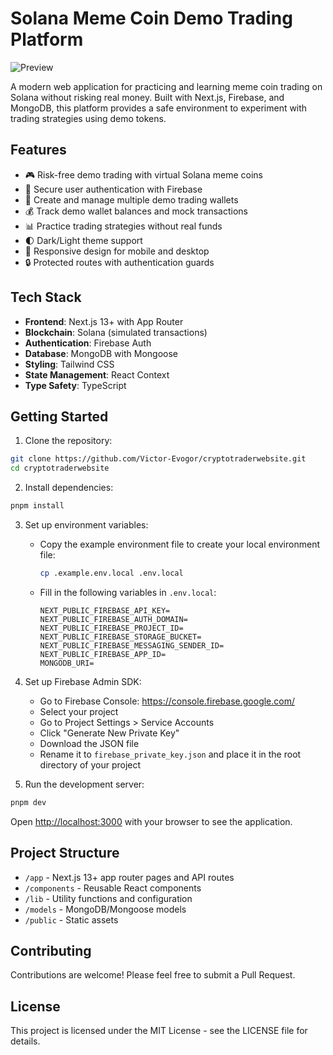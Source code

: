 # Solana Meme Coin Demo Trading Platform
![Preview](https://res.cloudinary.com/djaqusrpx/image/upload/v1733900454/Screenshot_from_2024-12-10_12-38-47_r4xwig.png)

A modern web application for practicing and learning meme coin trading on Solana without risking real money. Built with Next.js, Firebase, and MongoDB, this platform provides a safe environment to experiment with trading strategies using demo tokens.

## Features

- 🎮 Risk-free demo trading with virtual Solana meme coins
- 🔐 Secure user authentication with Firebase
- 👛 Create and manage multiple demo trading wallets
- 💰 Track demo wallet balances and mock transactions
- 📊 Practice trading strategies without real funds
- 🌓 Dark/Light theme support
- 📱 Responsive design for mobile and desktop
- 🔒 Protected routes with authentication guards

## Tech Stack

- **Frontend**: Next.js 13+ with App Router
- **Blockchain**: Solana (simulated transactions)
- **Authentication**: Firebase Auth
- **Database**: MongoDB with Mongoose
- **Styling**: Tailwind CSS
- **State Management**: React Context
- **Type Safety**: TypeScript

## Getting Started

1. Clone the repository:
```bash
git clone https://github.com/Victor-Evogor/cryptotraderwebsite.git
cd cryptotraderwebsite
```

2. Install dependencies:
```bash
pnpm install
```

3. Set up environment variables:
   - Copy the example environment file to create your local environment file:
     ```bash
     cp .example.env.local .env.local
     ```
   - Fill in the following variables in `.env.local`:
     ```
     NEXT_PUBLIC_FIREBASE_API_KEY=
     NEXT_PUBLIC_FIREBASE_AUTH_DOMAIN=
     NEXT_PUBLIC_FIREBASE_PROJECT_ID=
     NEXT_PUBLIC_FIREBASE_STORAGE_BUCKET=
     NEXT_PUBLIC_FIREBASE_MESSAGING_SENDER_ID=
     NEXT_PUBLIC_FIREBASE_APP_ID=
     MONGODB_URI=
     ```

4. Set up Firebase Admin SDK:
   - Go to Firebase Console: https://console.firebase.google.com/
   - Select your project
   - Go to Project Settings > Service Accounts
   - Click "Generate New Private Key"
   - Download the JSON file
   - Rename it to `firebase_private_key.json` and place it in the root directory of your project

5. Run the development server:
```bash
pnpm dev
```

Open [http://localhost:3000](http://localhost:3000) with your browser to see the application.

## Project Structure

- `/app` - Next.js 13+ app router pages and API routes
- `/components` - Reusable React components
- `/lib` - Utility functions and configuration
- `/models` - MongoDB/Mongoose models
- `/public` - Static assets

## Contributing

Contributions are welcome! Please feel free to submit a Pull Request.

## License

This project is licensed under the MIT License - see the LICENSE file for details.
